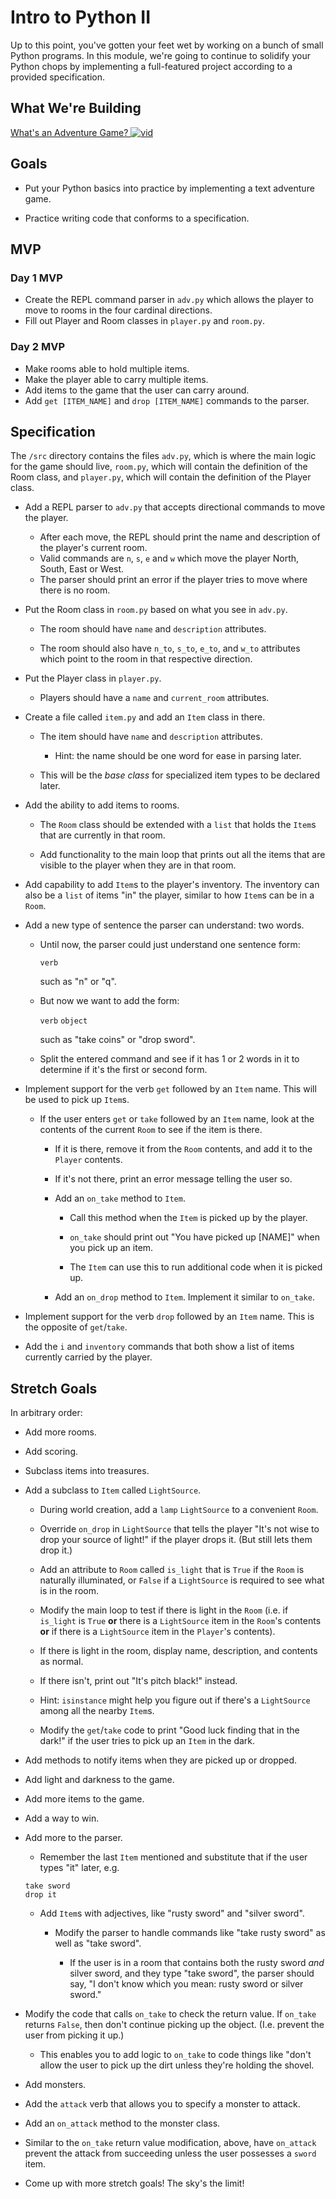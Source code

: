 # Intro to Python II

Up to this point, you've gotten your feet wet by working on a bunch of small Python programs. In this module, we're going to continue to solidify your Python chops by implementing a full-featured project according to a provided specification.

## What We're Building

[What's an Adventure Game? ![vid](https://tk-assets.lambdaschool.com/7928cdb4-b8a3-45a6-b231-5b9d1fc1e002_ScreenShot2019-03-22at5.47.28PM.png)](https://youtu.be/WaZccFqJUT8)

## Goals

*   Put your Python basics into practice by implementing a text adventure game.

*   Practice writing code that conforms to a specification.

## MVP

### Day 1 MVP

*   Create the REPL command parser in `adv.py` which allows the player to move to rooms in the four cardinal directions.
*   Fill out Player and Room classes in `player.py` and `room.py`.

### Day 2 MVP

*   Make rooms able to hold multiple items.
*   Make the player able to carry multiple items.
*   Add items to the game that the user can carry around.
*   Add `get [ITEM_NAME]` and `drop [ITEM_NAME]` commands to the parser.

## Specification

The `/src` directory contains the files `adv.py`, which is where the main logic for the game should live, `room.py`, which will contain the definition of the Room class, and `player.py`, which will contain the definition of the Player class.

*   Add a REPL parser to `adv.py` that accepts directional commands to move the player.
    *   After each move, the REPL should print the name and description of the player's current room.
    *   Valid commands are `n`, `s`, `e` and `w` which move the player North, South, East or West.
    *   The parser should print an error if the player tries to move where there is no room.

*   Put the Room class in `room.py` based on what you see in `adv.py`.

    *   The room should have `name` and `description` attributes.

    *   The room should also have `n_to`, `s_to`, `e_to`, and `w_to` attributes which point to the room in that respective direction.

*   Put the Player class in `player.py`.
    *   Players should have a `name` and `current_room` attributes.

*   Create a file called `item.py` and add an `Item` class in there.

    *   The item should have `name` and `description` attributes.

        *   Hint: the name should be one word for ease in parsing later.

    *   This will be the _base class_ for specialized item types to be declared later.

*   Add the ability to add items to rooms.

    *   The `Room` class should be extended with a `list` that holds the `Item`s that are currently in that room.

    *   Add functionality to the main loop that prints out all the items that are visible to the player when they are in that room.

*   Add capability to add `Item`s to the player's inventory. The inventory can also be a `list` of items "in" the player, similar to how `Item`s can be in a `Room`.

*   Add a new type of sentence the parser can understand: two words.

    *   Until now, the parser could just understand one sentence form:

        `verb`

        such as "n" or "q".

    *   But now we want to add the form:

        `verb` `object`

        such as "take coins" or "drop sword".

    *   Split the entered command and see if it has 1 or 2 words in it to determine if it's the first or second form.

*   Implement support for the verb `get` followed by an `Item` name. This will be used to pick up `Item`s.

    *   If the user enters `get` or `take` followed by an `Item` name, look at the contents of the current `Room` to see if the item is there.

        *   If it is there, remove it from the `Room` contents, and add it to the `Player` contents.

        *   If it's not there, print an error message telling the user so.

        *   Add an `on_take` method to `Item`.

            *   Call this method when the `Item` is picked up by the player.

            *   `on_take` should print out "You have picked up [NAME]" when you pick up an item.

            *   The `Item` can use this to run additional code when it is picked up.

        *   Add an `on_drop` method to `Item`. Implement it similar to `on_take`.

*   Implement support for the verb `drop` followed by an `Item` name. This is the opposite of `get`/`take`.

*   Add the `i` and `inventory` commands that both show a list of items currently carried by the player.

## Stretch Goals

In arbitrary order:

*   Add more rooms.

*   Add scoring.

*   Subclass items into treasures.

*   Add a subclass to `Item` called `LightSource`.

    *   During world creation, add a `lamp` `LightSource` to a convenient `Room`.

    *   Override `on_drop` in `LightSource` that tells the player "It's not wise to drop your source of light!" if the player drops it. (But still lets them drop it.)

    *   Add an attribute to `Room` called `is_light` that is `True` if the `Room` is naturally illuminated, or `False` if a `LightSource` is required to see what is in the room.

    *   Modify the main loop to test if there is light in the `Room` (i.e. if `is_light` is `True` **or** there is a `LightSource` item in the `Room`'s contents **or** if there is a `LightSource` item in the `Player`'s contents).

    *   If there is light in the room, display name, description, and contents as normal.

    *   If there isn't, print out "It's pitch black!" instead.

    *   Hint: `isinstance` might help you figure out if there's a `LightSource` among all the nearby `Item`s.

    *   Modify the `get`/`take` code to print "Good luck finding that in the dark!" if the user tries to pick up an `Item` in the dark.

*   Add methods to notify items when they are picked up or dropped.

*   Add light and darkness to the game.

*   Add more items to the game.

*   Add a way to win.

*   Add more to the parser.

    *   Remember the last `Item` mentioned and substitute that if the user types "it" later, e.g.

    ```
    take sword
    drop it
    ```

    *   Add `Item`s with adjectives, like "rusty sword" and "silver sword".

        *   Modify the parser to handle commands like "take rusty sword" as well as "take sword".

            *   If the user is in a room that contains both the rusty sword _and_ silver sword, and they type "take sword", the parser should say, "I don't know which you mean: rusty sword or silver sword."

*   Modify the code that calls `on_take` to check the return value. If `on_take` returns `False`, then don't continue picking up the object. (I.e. prevent the user from picking it up.)

    *   This enables you to add logic to `on_take` to code things like "don't allow the user to pick up the dirt unless they're holding the shovel.

*   Add monsters.

*   Add the `attack` verb that allows you to specify a monster to attack.

*   Add an `on_attack` method to the monster class.

*   Similar to the `on_take` return value modification, above, have `on_attack` prevent the attack from succeeding unless the user possesses a `sword` item.

*   Come up with more stretch goals! The sky's the limit!
